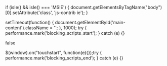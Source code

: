 if (isIe() && isIe() === 'MSIE') { document.getElementsByTagName("body")\[0\].setAttribute('class', 'js-contrib ie'); }

setTimeout(function() { document.getElementById('main-content').className = ''; }, 1000); try { performance.mark('blocking\_scripts\_start'); } catch (e) {}

false

$(window).on("touchstart", function(e){});try { performance.mark('blocking\_scripts\_end'); } catch (e) {}